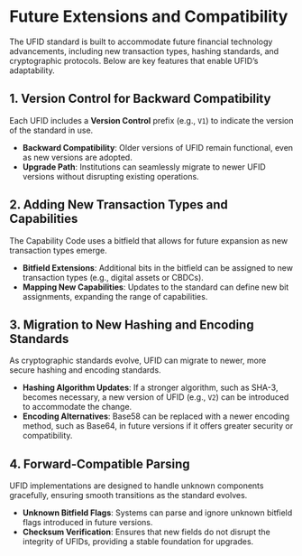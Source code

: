 # Future Extensions and Compatibility

The UFID standard is built to accommodate future financial technology advancements, including new transaction types, hashing standards, and cryptographic protocols. Below are key features that enable UFID’s adaptability.

## 1. Version Control for Backward Compatibility

Each UFID includes a **Version Control** prefix (e.g., `V1`) to indicate the version of the standard in use.

- **Backward Compatibility**: Older versions of UFID remain functional, even as new versions are adopted.
- **Upgrade Path**: Institutions can seamlessly migrate to newer UFID versions without disrupting existing operations.

## 2. Adding New Transaction Types and Capabilities

The Capability Code uses a bitfield that allows for future expansion as new transaction types emerge.

- **Bitfield Extensions**: Additional bits in the bitfield can be assigned to new transaction types (e.g., digital assets or CBDCs).
- **Mapping New Capabilities**: Updates to the standard can define new bit assignments, expanding the range of capabilities.

## 3. Migration to New Hashing and Encoding Standards

As cryptographic standards evolve, UFID can migrate to newer, more secure hashing and encoding standards.

- **Hashing Algorithm Updates**: If a stronger algorithm, such as SHA-3, becomes necessary, a new version of UFID (e.g., `V2`) can be introduced to accommodate the change.
- **Encoding Alternatives**: Base58 can be replaced with a newer encoding method, such as Base64, in future versions if it offers greater security or compatibility.

## 4. Forward-Compatible Parsing

UFID implementations are designed to handle unknown components gracefully, ensuring smooth transitions as the standard evolves.

- **Unknown Bitfield Flags**: Systems can parse and ignore unknown bitfield flags introduced in future versions.
- **Checksum Verification**: Ensures that new fields do not disrupt the integrity of UFIDs, providing a stable foundation for upgrades.
